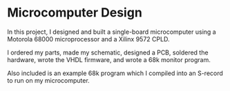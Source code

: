 # Microcomputer Design

In this project, I designed and built a single-board microcomputer using a Motorola 68000 microprocessor and a Xilinx 9572 CPLD. 

I ordered my parts, made my schematic, designed a PCB, soldered the hardware, wrote the VHDL firmware, and wrote a 68k monitor program. 

Also included is an example 68k program which I compiled into an S-record to run on my microcomputer.